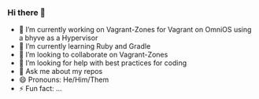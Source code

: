 ### Hi there 👋

- 🔭 I’m currently working on Vagrant-Zones for Vagrant on OmniOS using a bhyve as a Hypervisor
- 🌱 I’m currently learning Ruby and Gradle
- 👯 I’m looking to collaborate on Vagrant-Zones
- 🤔 I’m looking for help with best practices for coding
- 💬 Ask me about my repos
- 😄 Pronouns: He/Him/Them
- ⚡ Fun fact: ...
